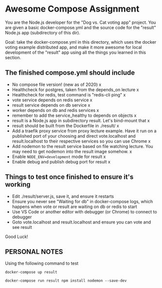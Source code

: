 # Awesome Compose Assignment

You are the Node.js developer for the "Dog vs. Cat voting app" project.
You are given a basic docker-compose.yml and the source code for the "result"
Node.js app (subdirectory of this dir).

Goal: take the docker-compose.yml in this directory, which uses the docker
voting example distributed app, and make it more awesome for local development
of the "result" app using all the things you learned in this section.

## The finished compose.yml should include

* No compose file version! (new as of 2020)                                   x
* Healthcheck for postgres, taken from the depends_on lecture                 x
* Healthcheck for redis, test command is "redis-cli ping"                     x
* vote service depends on redis service                                       x
* result service depends on db service                                        x
* worker depends on db and redis services                                     x
* remember to add the service_healthy to depends on objects                   x
* result is a Node.js app in subdirectory result. Let's bind-mount that       x
* result should be built from the Dockerfile in ./result/                     x
* Add a traefik proxy service from proxy lecture example. Have it run
on a published port of your choosing and direct vote.localhost and
result.localhost to their respective services so you can use Chrome           x
* Add nodemon to the result service based on file watching lecture. You
may need to get nodemon into the result image somehow.                        x
* Enable `NODE_ENV=development` mode for result                               x
* Enable debug and publish debug port for result                              x

## Things to test once finished to ensure it's working

* Edit ./result/server.js, save it, and ensure it restarts
* Ensure you never see "Waiting for db" in docker-compose logs, which happens
when vote or result are waiting on db or redis to start
* Use VS Code or another editor with debugger (or Chrome) to connect to debugger
* Goto vote.localhost and result.localhost and ensure you can vote and see result

Good Luck!


## PERSONAL NOTES

Using the following command to test
```
docker-compose up result 

docker-compose run result npm install nodemon --save-dev
```